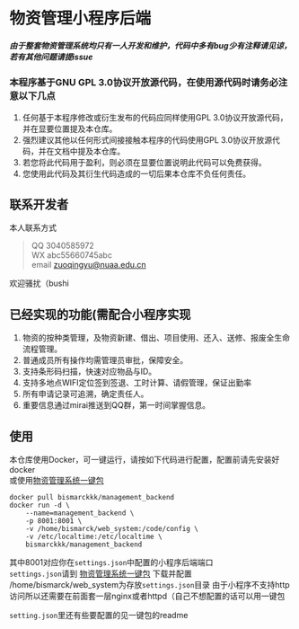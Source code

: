 # 物资管理小程序后端
##### 由于整套物资管理系统均只有一人开发和维护，代码中多有bug少有注释请见谅，若有其他问题请提issue
### 本程序基于GNU GPL 3.0协议开放源代码，在使用源代码时请务必注意以下几点
1. 任何基于本程序修改或衍生发布的代码应同样使用GPL 3.0协议开放源代码，并在显要位置提及本仓库。
2. 强烈建议其他以任何形式间接接触本程序的代码使用GPL 3.0协议开放源代码，并在文档中提及本仓库。
3. 若您将此代码用于盈利，则必须在显要位置说明此代码可以免费获得。
4. 您使用此代码及其衍生代码造成的一切后果本仓库不负任何责任。

## 联系开发者
本人联系方式
> QQ 3040585972  
> WX abc55660745abc  
> email zuoqingyu@nuaa.edu.cn  

欢迎骚扰（bushi

## 已经实现的功能(需配合小程序实现
1. 物资的按种类管理，及物资新建、借出、项目使用、还入、送修、报废全生命流程管理。
2. 普通成员所有操作均需管理员审批，保障安全。
3. 支持条形码扫描，快速对应物品与ID。
4. 支持多地点WIFI定位签到签退、工时计算、请假管理，保证出勤率
5. 所有申请记录可追溯，确定责任人。
6. 重要信息通过mirai推送到QQ群，第一时间掌握信息。

## 使用
本仓库使用Docker，可一键运行，请按如下代码进行配置，配置前请先安装好docker  
或使用[物资管理系统一键包](https://github.com/nuaa-rm/web_system)
```shell script
docker pull bismarckkk/management_backend
docker run -d \
    --name=management_backend \
    -p 8001:8001 \
    -v /home/bismarck/web_system:/code/config \
    -v /etc/localtime:/etc/localtime \
    bismarckkk/management_backend
```
其中8001对应你在`settings.json`中配置的小程序后端端口  
`settings.json`请到 [物资管理系统一键包](https://github.com/nuaa-rm/web_system) 下载并配置  
/home/bismarck/web_system为存放`settings.json`目录
由于小程序不支持http访问所以还需要在前面套一层nginx或者httpd（自己不想配置的话可以用一键包  
  
`setting.json`里还有些要配置的见一键包的readme  